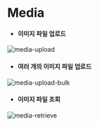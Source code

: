 # Media

* #### 이미지 파일 업로드
![media-upload](https://user-images.githubusercontent.com/76784643/156805515-3d84c092-b2ee-42d7-a04b-958ff98937e4.JPG)

* #### 여러 개의 이미지 파일 업로드
![media-upload-bulk](https://user-images.githubusercontent.com/76784643/156806066-684f9c35-6d82-413d-ab53-c1304dcace08.JPG)

* #### 이미지 파일 조회
![media-retrieve](https://user-images.githubusercontent.com/76784643/156806317-0a85bf28-4e38-405a-9906-66cdf32d35f3.JPG)

